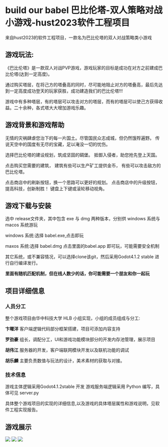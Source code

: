 # build our babel 巴比伦塔-双人策略对战小游戏-hust2023软件工程项目

来自hust2023的软件工程项目，一款名为巴比伦塔的双人对战策略类小游戏

## 游戏玩法:

《巴比伦塔》是一款双人对战PVP游戏，游戏玩家的目标是成功在对方之前建成巴比伦塔(达到一定高度)。

通过购买塔层，在将己方的塔叠高的同时，尽可能地阻止对方的塔叠高，最后先达到一定高度成功登天的玩家获胜，成功建造我们的巴比伦塔!!!

游戏中有多种塔层，有的塔层可以攻击对方的塔层，而有的塔层可以使己方获得收益。二十余种，各式塔大大增加游戏乐趣。

## 游戏背景和游戏帮助

无情的灾祸肆虐您治下的每一片国土。尽管国民众志成城，但仍然饿殍遍野。
传说天空中的国度有无尽的宝藏，足以淹没一切的忧伤。

选择巴比伦塔的建设规划，筑成坚固的碉堡。
抵御入侵者，助您抢先登上天国。

点击购买您需要的建筑，
建筑有些可以生产矿工提供金币，
有些可以攻击敌方的巴比伦塔。

点击商店中的刷新按钮，换一个思路可以更好的规划。
点击商店中的升级按钮，提高科技，创新制胜！
键盘上下键或滚轮移动视角。

## 游戏下载与安装

选中 release文件夹，其中包含 exe 与 dmg 两种版本，分别供 windows 系统与 macos 系统游玩

windows 系统:选择 babel.exe,点击即玩

maxos 系统:选择 babel.dmg 点击里面的babel.app 即可玩，可能需要安全机制

其它系统，或不兼容情况，可以选择clone该git，然后采用Godot4.1.2 stable 进行自行编译发行。

**里面有随机匹配机制，但在线人数少的话，你可能需要一个朋友和你一起玩**

## 项目详细信息

### 人员分工
整个游戏项目由华中科技大学 HLB 小组实现，小组的成员组成与分工:

**卞曜洋** 客户端逻辑代码部分框架搭建，项目可添加内容支持

**罗劲豪** 组长，调配分工，UI和游戏功能模块部分的开发内存池管理，展示项目

**胡伟江** 服务器的开发，客户端联网模块开发以及联机功能的调试

**胡乐麟** 主要负责数值与玩法的设计，美术素材的获取与对接。

### 技术信息
游戏主体逻辑采用Godot4.1.2stable 开发
游戏服务端逻辑采用 Python 编写，具体可见 server.py

具体整个游戏项目的实现的详细信息,以及游戏的具体塔层属性和游戏说明，见软件工程实现报告。
## 游戏展示
![](https://github.com/newuseres/HLB/blob/master/show_images/图片2.png)
![](https://github.com/newuseres/HLB/blob/master/show_images/图片3.png)
![](https://github.com/newuseres/HLB/blob/master/show_images/图片1.png)
